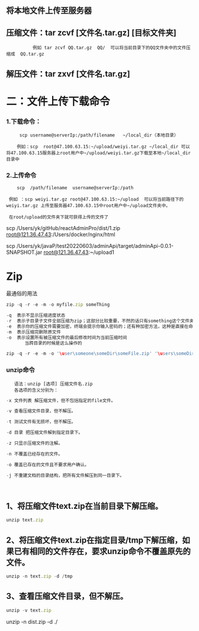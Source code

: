 
## 将本地文件上传至服务器




## 压缩文件：tar zcvf  [文件名.tar.gz]  [目标文件夹] 

              例如 tar zcvf QQ.tar.gz  QQ/  可以将当前目录下的QQ文件夹中的文件压缩成  QQ.tar.gz

## 解压文件：tar zxvf [文件名.tar.gz]



# 二：文件上传下载命令

### 1.下载命令：

         scp username@serverIp:/path/filename   ~/local_dir（本地目录）

        例如：scp  root@47.100.63.15:~/upload/weiyi.tar.gz ~/local_dir 可以将47.100.63.15服务器上root用户中~/upload/weiyi.tar.gz下载至本地~/local_dir目录中




### 2.上传命令

        scp  /path/filename  username@serverIp:/path

     例如 ：scp weiyi.tar.gz root@47.100.63.15:~/upload  可以将当前路径下的weiyi.tar.gz 上传至服务器47.100.63.15中root用户中~/upload文件夹中。

     在root/upload的文件夹下就可获得上传的文件了



 scp  /Users/yk/gitHub/reactAdminPro/dist/1.zip  root@121.36.47.43:/Users/docker/nginx/html

scp /Users/yk/javaP/test20220603/adminApi/target/adminApi-0.0.1-SNAPSHOT.jar root@121.36.47.43:~/upload1



# Zip
最通俗的用法
```js
zip -q -r -e -m -o myfile.zip someThing

-q	表示不显示压缩进度状态
-r	表示子目录子文件全部压缩为zip；这部分比较重要，不然的话只有something这个文件夹被压缩，里面的没有被压缩进去
-e	表示你的压缩文件需要加密，终端会提示你输入密码的；还有种加密方法，这种是直接在命令行里做的，比如zip -r -P Password01! modudu.zip SomeDir, 就直接用Password01!来加密modudu.zip了
-m	表示压缩完删除原文件
-o	表示设置所有被压缩文件的最后修改时间为当前压缩时间
       当跨目录的时候是这么操作的

zip -q -r -e -m -o '\user\someone\someDir\someFile.zip' '\users\someDir'
```

### unzip命令

       语法：unzip [选项] 压缩文件名.zip
       各选项的含义分别为：

```js
-x 文件列表 解压缩文件，但不包括指定的file文件。 

-v 查看压缩文件目录，但不解压。 

-t 测试文件有无损坏，但不解压。 

-d 目录 把压缩文件解到指定目录下。 

-z 只显示压缩文件的注解。 

-n 不覆盖已经存在的文件。 

-o 覆盖已存在的文件且不要求用户确认。 

-j 不重建文档的目录结构，把所有文件解压到同一目录下。 

    

```



## 1、将压缩文件text.zip在当前目录下解压缩。
```js
unzip text.zip 
```

## 2、将压缩文件text.zip在指定目录/tmp下解压缩，如果已有相同的文件存在，要求unzip命令不覆盖原先的文件。
```js
unzip -n text.zip -d /tmp 
```

## 3、查看压缩文件目录，但不解压。
```js
unzip -v text.zip
``` 


unzip -n dist.zip -d ./